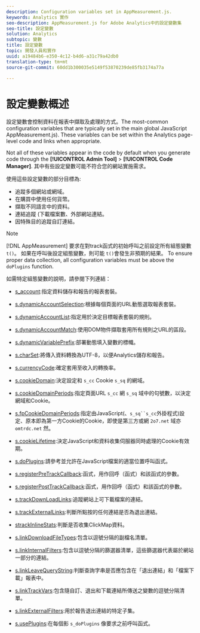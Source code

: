 ```yaml
---
description: Configuration variables set in AppMeasurement.js.
keywords: Analytics 實作
seo-description: AppMeasurement.js for Adobe Analytics中的設定變數集
seo-title: 設定變數
solution: Analytics
subtopic: 變數
title: 設定變數
topic: 開發人員和實作
uuid: a19484b6-e350-4c12-b4d6-a31c79a42db0
translation-type: tm+mt
source-git-commit: 60dd1b300035e5149f53870239de85fb3174a77a

---
```



# 設定變數概述

設定變數會控制資料在報表中擷取及處理的方式。The most-common configuration variables that are typically set in the main global JavaScript AppMeasurement.js). These variables can be set within the Analytics page-level code and links when appropriate.

Not all of these variables appear in the code by default when you generate code through the **[!UICONTROL Admin Tool]** &gt; **[!UICONTROL Code Manager]**. 其中有些設定變數可能不符合您的網站實施需求。

使用這些設定變數的部分目標為:

* 追蹤多個網站或網域。
* 在購買中使用任何貨幣。
* 擷取不同語言中的資料。
* 連結追蹤 (下載檔案數、外部網站連結。
* 因特殊目的追蹤自訂連結。

>[!NOTE]
>
>[!DNL AppMeasurement] 要求在對track函式的初始呼叫之前設定所有組態變數 `t()`。 如果在呼叫後設定組態變數，則可能 `t()`會發生非預期的結果。 To ensure proper data collection, all configuration variables must be above the `doPlugins` function.

如需特定組態變數的說明，請參閱下列連結：

* [s_account](https://docs.adobe.com/content/help/en/analytics/implementation/javascript-implementation/variables-analytics-reporting/config-var/s-account.html):指定資料儲存和報告的報表套裝。

* [s.dynamicAccountSelection](https://docs.adobe.com/content/help/en/analytics/implementation/javascript-implementation/variables-analytics-reporting/config-var/s-account.html):根據每個頁面的URL動態選取報表套裝。

* [s.dynamicAccountList](https://docs.adobe.com/content/help/en/analytics/implementation/javascript-implementation/variables-analytics-reporting/config-var/s-account.html):指定用於決定目標報表套裝的規則。

* [s.dynamicAccountMatch](https://docs.adobe.com/content/help/en/analytics/implementation/javascript-implementation/variables-analytics-reporting/config-var/s-account.html):使用DOM物件擷取套用所有規則之URL的區段。

* [s.dynamicVariablePrefix](https://docs.adobe.com/content/help/en/analytics/implementation/javascript-implementation/variables-analytics-reporting/config-var/s-account.html):部署動態填入變數的標幟。

* [s.charSet](https://docs.adobe.com/content/help/en/analytics/implementation/javascript-implementation/variables-analytics-reporting/config-var/s-account.html):將傳入資料轉換為UTF-8，以便Analytics儲存和報告。

* [s.currencyCode](https://docs.adobe.com/content/help/en/analytics/implementation/javascript-implementation/variables-analytics-reporting/config-var/s-account.html):確定套用至收入的轉換率。

* [s.cookieDomain](https://docs.adobe.com/content/help/en/analytics/implementation/javascript-implementation/variables-analytics-reporting/config-var/s-account.html):決定設定和 `s_cc` Cookie `s_sq` 的網域。

* [s.cookieDomainPeriods](https://docs.adobe.com/content/help/en/analytics/implementation/javascript-implementation/variables-analytics-reporting/config-var/s-account.html):指定頁面URL `s_cc` 網 `s_sq` 域中的句號數，以決定網域和Cookie。

* [s.fpCookieDomainPeriods](https://docs.adobe.com/content/help/en/analytics/implementation/javascript-implementation/variables-analytics-reporting/config-var/s-account.html):指定由JavaScript(、`s_sq``s_cc`外掛程式)設定、原本即為第一方Cookie的Cookie，即使是第三方或網 `2o7.net` 域亦 `omtrdc.net` 然。

* [s.cookieLifetime](https://docs.adobe.com/content/help/en/analytics/implementation/javascript-implementation/variables-analytics-reporting/config-var/s-account.html):決定JavaScript和資料收集伺服器同時處理的Cookie有效期。

* [s.doPlugins](https://docs.adobe.com/content/help/en/analytics/implementation/javascript-implementation/variables-analytics-reporting/config-var/s-account.html):請參考並允許在JavaScript檔案的適當位置呼叫函式。

* [s.registerPreTrackCallback](https://docs.adobe.com/content/help/en/analytics/implementation/javascript-implementation/variables-analytics-reporting/config-var/s-account.html):函式，用作回呼（函式）和該函式的參數。

* [s.registerPostTrackCallback](https://docs.adobe.com/content/help/en/analytics/implementation/javascript-implementation/variables-analytics-reporting/config-var/s-account.html):函式，用作回呼（函式）和該函式的參數。

* [s.trackDownLoadLinks](https://docs.adobe.com/content/help/en/analytics/implementation/javascript-implementation/variables-analytics-reporting/config-var/s-account.html):追蹤網站上可下載檔案的連結。

* [s.trackExternalLinks](https://docs.adobe.com/content/help/en/analytics/implementation/javascript-implementation/variables-analytics-reporting/config-var/s-account.html):判斷所點按的任何連結是否為退出連結。

* [strackInlineStats](https://docs.adobe.com/content/help/en/analytics/implementation/javascript-implementation/variables-analytics-reporting/config-var/s-account.html):判斷是否收集ClickMap資料。

* [s.linkDownloadFileTypes](https://docs.adobe.com/content/help/en/analytics/implementation/javascript-implementation/variables-analytics-reporting/config-var/s-account.html):包含以逗號分隔的副檔名清單。

* [s.linkInternalFilters](https://docs.adobe.com/content/help/en/analytics/implementation/javascript-implementation/variables-analytics-reporting/config-var/s-account.html):包含以逗號分隔的篩選器清單，這些篩選器代表屬於網站一部分的連結。

* [s.linkLeaveQueryString](https://docs.adobe.com/content/help/en/analytics/implementation/javascript-implementation/variables-analytics-reporting/config-var/s-account.html):判斷查詢字串是否應包含在「退出連結」和「檔案下載」報表中。

* [s.linkTrackVars](https://docs.adobe.com/content/help/en/analytics/implementation/javascript-implementation/variables-analytics-reporting/config-var/s-account.html):包含隨自訂、退出和下載連結所傳送之變數的逗號分隔清單。

* [s.linkExternalFilters](https://docs.adobe.com/content/help/en/analytics/implementation/javascript-implementation/variables-analytics-reporting/config-var/s-account.html):用於報告退出連結的特定子集。

* [s.usePlugins](https://docs.adobe.com/content/help/en/analytics/implementation/javascript-implementation/variables-analytics-reporting/config-var/s-account.html):在每個影 `s_doPlugins` 像要求之前呼叫函式。

